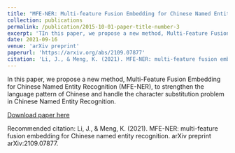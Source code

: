 ```yaml
---
title: "MFE-NER: Multi-feature Fusion Embedding for Chinese Named Entity Recognition"
collection: publications
permalink: /publication/2015-10-01-paper-title-number-3
excerpt: 'TIn this paper, we propose a new method, Multi-Feature Fusion Embedding for Chinese Named Entity Recognition (MFE-NER), to strengthen the language pattern of Chinese and handle the character substitution problem in Chinese Named Entity Recognition.'
date: 2021-09-16
venue: 'arXiv preprint'
paperurl: 'https://arxiv.org/abs/2109.07877'
citation: 'Li, J., & Meng, K. (2021). MFE-NER: multi-feature fusion embedding for Chinese named entity recognition. arXiv preprint arXiv:2109.07877.'
---
```

In this paper, we propose a new method, Multi-Feature Fusion Embedding for Chinese Named Entity Recognition (MFE-NER), to strengthen the language pattern of Chinese and handle the character substitution problem in Chinese Named Entity Recognition. 

[Download paper here](https://arxiv.org/pdf/2109.07877.pdf)

Recommended citation: Li, J., & Meng, K. (2021). MFE-NER: multi-feature fusion embedding for Chinese named entity recognition. arXiv preprint arXiv:2109.07877.